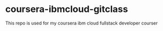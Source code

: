# coursera-ibmcloud-gitclass
This repo is used for my coursera ibm cloud fullstack developer courser
